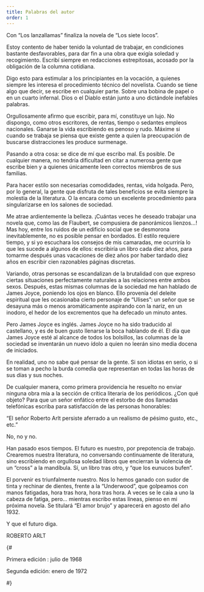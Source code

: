```yaml
---
title: Palabras del autor
order: 1
---
```


Con “Los lanzallamas” finaliza la novela de “Los siete locos”.

Estoy contento de haber tenido la voluntad de trabajar, en condiciones
bastante desfavorables, para dar fin a una obra que exigía soledad y
recogimiento. Escribí siempre en redacciones estrepitosas, acosado por
la obligación de la columna cotidiana.

Digo esto para estimular a los principiantes en la vocación, a quienes
siempre les interesa el procedimiento técnico del novelista. Cuando se
tiene algo que decir, se escribe en cualquier parte. Sobre una bobina de
papel o en un cuarto infernal. Dios o el Diablo están junto a uno
dictándole inefables palabras.

Orgullosamente afirmo que escribir, para mí, constituye un lujo. No
dispongo, como otros escritores, de rentas, tiempo o sedantes empleos
nacionales. Ganarse la vida escribiendo es penoso y rudo. Máxime si
cuando se trabaja se piensa que existe gente a quien la preocupación de
buscarse distracciones les produce surmenage.

Pasando a otra cosa: se dice de mí que escribo mal. Es posible. De
cualquier manera, no tendría dificultad en citar a numerosa gente que
escribe bien y a quienes únicamente leen correctos miembros de sus
familias.

Para hacer estilo son necesarias comodidades, rentas, vida holgada.
Pero, por lo general, la gente que disfruta de tales beneficios se evita
siempre la molestia de la literatura. O la encara como un excelente
procedimiento para singularizarse en los salones de sociedad.

Me atrae ardientemente la belleza. ¡Cuántas veces he deseado trabajar
una novela que, como las de Flaubert, se compusiera de panorámicos
lienzos…! Mas hoy, entre los ruidos de un edificio social que se
desmorona inevitablemente, no es posible pensar en bordados. El estilo
requiere tiempo, y si yo escuchara los consejos de mis camaradas, me
ocurriría lo que les sucede a algunos de ellos: escribiría un libro cada
diez años, para tomarme después unas vacaciones de diez años por haber
tardado diez años en escribir cien razonables páginas discretas.

Variando, otras personas se escandalizan de la brutalidad con que
expreso ciertas situaciones perfectamente naturales a las relaciones
entre ambos sexos. Después, estas mismas columnas de la sociedad me han
hablado de James Joyce, poniendo los ojos en blanco. Ello provenía del
deleite espiritual que les ocasionaba cierto personaje de “Ulises”: un
señor que se desayuna más o menos aromáticamente aspirando con la nariz,
en un inodoro, el hedor de los excrementos que ha defecado un minuto
antes.

Pero James Joyce es inglés. James Joyce no ha sido traducido al
castellano, y es de buen gusto llenarse la boca hablando de él. El día
que James Joyce esté al alcance de todos los bolsillos, las columnas de
la sociedad se inventarán un nuevo ídolo a quien no leerán sino media
docena de iniciados.

En realidad, uno no sabe qué pensar de la gente. Si son idiotas en
serio, o si se toman a pecho la burda comedia que representan en todas
las horas de sus días y sus noches.

De cualquier manera, como primera providencia he resuelto no enviar
ninguna obra mía a la sección de crítica literaria de los periódicos.
¿Con qué objeto? Para que un señor enfático entre el estorbo de dos
llamadas telefónicas escriba para satisfacción de las personas
honorables:

“El señor Roberto Arlt persiste aferrado a un realismo de pésimo gusto,
etc., etc.”

No, no y no.

Han pasado esos tiempos. El futuro es nuestro, por prepotencia de
trabajo. Crearemos nuestra literatura, no conversando continuamente de
literatura, sino escribiendo en orgullosa soledad libros que encierran
la violencia de un “cross” a la mandíbula. Sí, un libro tras otro, y
“que los eunucos bufen”.

El porvenir es triunfalmente nuestro. Nos lo hemos ganado con sudor de
tinta y rechinar de dientes, frente a la “Underwood”, que golpeamos con
manos fatigadas, hora tras hora, hora tras hora. A veces se le caía a
uno la cabeza de fatiga, pero… mientras escribo estas líneas, pienso en
mi próxima novela. Se titulará “El amor brujo” y aparecerá en agosto del
año 1932.

Y que el futuro diga.

ROBERTO ARLT

{#

Primera edición : julio de 1968

Segunda edición: enero de 1972

#}

